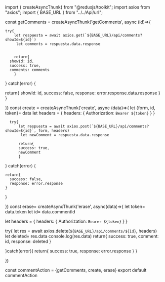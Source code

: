 import { createAsyncThunk} from "@reduxjs/toolkit";
import axios from "axios";
import { BASE_URL } from "../../Api/url";

const getComments =  createAsyncThunk('getComments', async (id)=>{

    try{
        let respuesta = await axios.get(`${BASE_URL}/api/comments?showId=${id}`)
         let comments = respuesta.data.response

       
        return{
      showId: id,
      success: true,
      comments: comments
        }           
}
catch(error) {

  return{
    showId: id,
    success: false,
    response: error.response.data.response
  }
}
    
})
const create =  createAsyncThunk('create', async (data)=>{
  let {form, id, token}= data
  let headers = { headers: { Authorization: `Bearer ${token}` } }


      try{
          let respuesta = await axios.post(`${BASE_URL}/api/comments?showId=${id}`, form, headers)
           let newComment = respuesta.data.response
        
          return{
          success: true,
          newComment
          }           
  }
  catch(error) {

    return{
      success: false,
      response: error.response
    }
  }
    
})
const erase= createAsyncThunk('erase', async(data)=>{
let token= data.token
let id= data.commentId

  let headers = { headers: { Authorization: `Bearer ${token}` } }

  
  try{
    let res = await axios.delete(`${BASE_URL}/api/comments/${id}`, headers)
    let deleted= res.data
    console.log(res.data)
    return{
      success: true,
      comment: id,
      response: deleted
    }

  }catch(error){
    return{
      success: true,
      response: error.response
      } 
  }

})  





const commentAction = {getComments, create, erase}
export default commentAction